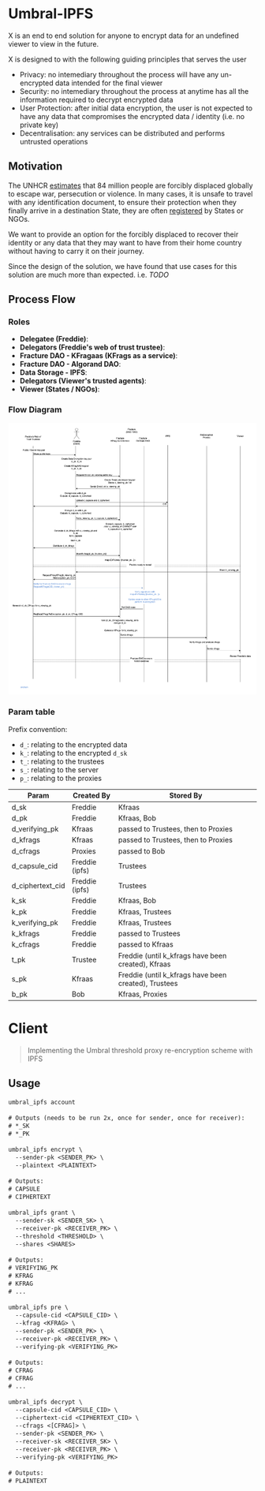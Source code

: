 # Umbral-IPFS

X is an end to end solution for anyone to encrypt data for an undefined viewer to view in the future.

X is designed to with the following guiding principles that serves the user

- Privacy: no intemediary throughout the process will have any un-encrypted data intended for the final viewer
- Security: no intemediary throughout the process at anytime has all the information required to decrypt encrypted data
- User Protection: after initial data encryption, the user is not expected to have any data that compromises the encrypted data / identity (i.e. no private key)
- Decentralisation: any services can be distributed and performs untrusted operations

## Motivation

The UNHCR [estimates] that 84 million people are forcibly displaced globally to escape war, persecution or violence.
In many cases, it is unsafe to travel with any identification document,
to ensure their protection when they finally arrive in a destination State,
they are often [registered] by States or NGOs.

We want to provide an option for the forcibly displaced to recover their identity or any data that they may want to have from their home country without having to carry it on their journey.

Since the design of the solution, we have found that use cases for this solution are much more than expected. i.e. _TODO_

[registered]: https://www.unhcr.org/registration.html
[estimates]: https://www.unhcr.org/refugee-statistics/

## Process Flow

### Roles

- **Delegatee (Freddie)**:
- **Delegators (Freddie's web of trust trustee)**:
- **Fracture DAO - KFragaas (KFrags as a service)**:
- **Fracture DAO - Algorand DAO**:
- **Data Storage - IPFS**:
- **Delegators (Viewer's trusted agents)**:
- **Viewer (States / NGOs)**:

### Flow Diagram

![flowdiagram](assets/fracture.png)

### Param table

Prefix convention: 
- `d_`: relating to the encrypted data
- `k_`: relating to the encrypted `d_sk`
- `t_`: relating to the trustees
- `s_`: relating to the server
- `p_`: relating to the proxies


| Param            | Created By     | Stored By                                            |
| ---------------- | -------------- | ---------------------------------------------------- |
| d_sk             | Freddie        | Kfraas                                               |
| d_pk             | Freddie        | Kfraas, Bob                                          |
| d_verifying_pk   | Kfraas         | passed to Trustees, then to Proxies                  |
| d_kfrags         | Kfraas         | passed to Trustees, then to Proxies                  |
| d_cfrags         | Proxies        | passed to Bob                                        |
| d_capsule_cid    | Freddie (ipfs) | Trustees                                             |
| d_ciphertext_cid | Freddie (ipfs) | Trustees                                             |
| k_sk             | Freddie        | Kfraas, Bob                                          |
| k_pk             | Freddie        | Kfraas, Trustees                                     |
| k_verifying_pk   | Freddie        | Kfraas, Trustees                                     |
| k_kfrags         | Freddie        | passed to Trustees                                   |
| k_cfrags         | Freddie        | passed to Kfraas                                     |
| t_pk             | Trustee        | Freddie (until k_kfrags have been created), Kfraas   |
| s_pk             | Kfraas         | Freddie (until k_kfrags have been created), Trustees |
| b_pk             | Bob            | Kfraas, Proxies                                      |

# Client

> Implementing the Umbral threshold proxy re-encryption scheme with IPFS

## Usage

```
umbral_ipfs account

# Outputs (needs to be run 2x, once for sender, once for receiver):
# *_SK
# *_PK

umbral_ipfs encrypt \
  --sender-pk <SENDER_PK> \
  --plaintext <PLAINTEXT>

# Outputs:
# CAPSULE
# CIPHERTEXT

umbral_ipfs grant \
  --sender-sk <SENDER_SK> \
  --receiver-pk <RECEIVER_PK> \
  --threshold <THRESHOLD> \
  --shares <SHARES>

# Outputs:
# VERIFYING_PK
# KFRAG
# KFRAG
# ...

umbral_ipfs pre \
  --capsule-cid <CAPSULE_CID> \
  --kfrag <KFRAG> \
  --sender-pk <SENDER_PK> \
  --receiver-pk <RECEIVER_PK> \
  --verifying-pk <VERIFYING_PK>

# Outputs:
# CFRAG
# CFRAG
# ...

umbral_ipfs decrypt \
  --capsule-cid <CAPSULE_CID> \
  --ciphertext-cid <CIPHERTEXT_CID> \
  --cfrags <[CFRAG]> \
  --sender-pk <SENDER_PK> \
  --receiver-sk <RECEIVER_SK> \
  --receiver-pk <RECEIVER_PK> \
  --verifying-pk <VERIFYING_PK>

# Outputs:
# PLAINTEXT
```
